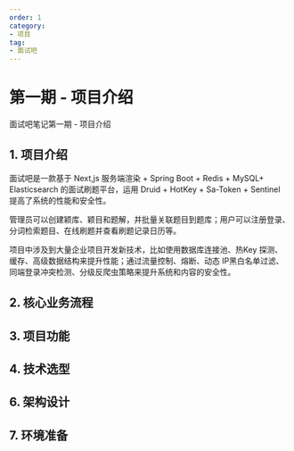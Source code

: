 ```yaml
---
order: 1
category: 
- 项目
tag: 
- 面试吧
---
```


# 第一期 - 项目介绍

面试吧笔记第一期 - 项目介绍

## 1. 项目介绍

面试吧是一款基于 Next,js 服务端渲染 + Spring Boot + Redis + MySQL+ Elasticsearch 的面试刷题平台，运用 Druid + HotKey + Sa-Token + Sentinel 提高了系统的性能和安全性。

管理员可以创建颖库、颖目和题解，并批量关联题目到题库；用户可以注册登录、分词检索题目、在线刷题并查看刷题记录日历等。

项目中涉及到大量企业项目开发新技术，比如使用数据库连接池、热Key 探测、缓存、高级数据结构来提升性能；通过流量控制、熔断、动态 IP黑白名单过滤、同端登录冲突检测、分级反爬虫策略来提升系统和内容的安全性。

## 2. 核心业务流程



## 3. 项目功能


## 4. 技术选型


## 6. 架构设计


## 7. 环境准备

